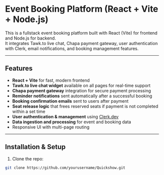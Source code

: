 # Event Booking Platform (React + Vite + Node.js)

This is a fullstack event booking platform built with React (Vite) for frontend and Node.js for backend.  
It integrates Tawk.to live chat, Chapa payment gateway, user authentication with Clerk, email notifications, and booking management features.

---

## Features

- **React + Vite** for fast, modern frontend  
- **Tawk.to live chat widget** available on all pages for real-time support  
- **Chapa payment gateway** integration for secure payment processing  
- **Reminder notifications** sent automatically after a successful booking  
- **Booking confirmation emails** sent to users after payment  
- **Seat release logic** that frees reserved seats if payment is not completed within a set time  
- **User authentication & management** using [Clerk.dev](https://clerk.dev/)  
- **Data ingestion and processing** for event and booking data  
- Responsive UI with multi-page routing  

---

## Installation & Setup

1. Clone the repo:

```bash
git clone https://github.com/yourusername/Quickshow.git
